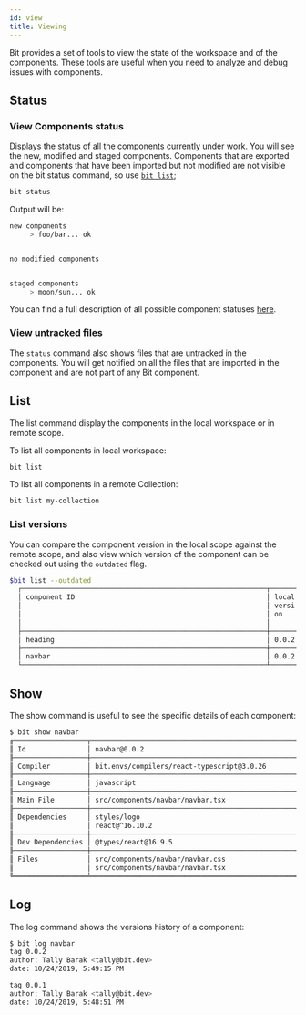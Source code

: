 ```yaml
---
id: view
title: Viewing
---
```


Bit provides a set of tools to view the state of the workspace and of the components.
These tools are useful when you need to analyze and debug issues with components.  

## Status

### View Components status

Displays the status of all the components currently under work. You will see the new, modified and staged components. Components that are exported and components that have been imported but not modified are not visible on the bit status command, so use [`bit list`](#list);

```bash
bit status
```

Output will be:

```bash
new components
     > foo/bar... ok


no modified components


staged components
     > moon/sun... ok
```

You can find a full description of all possible component statuses [here](/docs/workspace#workspace-statuses).  

### View untracked files

The `status` command also shows files that are untracked in the components. You will get notified on all the files that are imported in the component and are not part of any Bit component.  

## List

The list command display the components in the local workspace or in remote scope.  

To list all components in local workspace:

```bash
bit list
```

To list all components in a remote Collection:

```bash
bit list my-collection
```

### List versions

You can compare the component version in the local scope against the remote scope, and also view which version of the component can be checked out using the `outdated` flag.  

```bash
$bit list --outdated
  ┌────────────────────────────────────────────────────────────┬───────┬───────┬───────┐
  │ component ID                                               │ local │ used  │ remot │
  │                                                            │ versi │ versi │ e     │
  │                                                            │ on    │ on    │ versi │
  │                                                            │       │       │ on    │
  ├────────────────────────────────────────────────────────────┼───────┼───────┼───────┤
  │ heading                                                    │ 0.0.2 │ 0.0.2 │ N/A   │
  ├────────────────────────────────────────────────────────────┼───────┼───────┼───────┤
  │ navbar                                                     │ 0.0.2 │ 0.0.2 │ N/A   │
  └────────────────────────────────────────────────────────────┴───────┴───────┴───────┘
```

## Show  

The show command is useful to see the specific details of each component:  

```bash
$ bit show navbar
╔══════════════════╤════════════════════════════════════════════════════╗
║ Id               │ navbar@0.0.2                                       ║
╟──────────────────┼────────────────────────────────────────────────────╢
║ Compiler         │ bit.envs/compilers/react-typescript@3.0.26         ║
╟──────────────────┼────────────────────────────────────────────────────╢
║ Language         │ javascript                                         ║
╟──────────────────┼────────────────────────────────────────────────────╢
║ Main File        │ src/components/navbar/navbar.tsx                   ║
╟──────────────────┼────────────────────────────────────────────────────╢
║ Dependencies     │ styles/logo                                        ║
║                  │ react@^16.10.2                                     ║
╟──────────────────┼────────────────────────────────────────────────────╢
║ Dev Dependencies │ @types/react@16.9.5                                ║
╟──────────────────┼────────────────────────────────────────────────────╢
║ Files            │ src/components/navbar/navbar.css                   ║
║                  │ src/components/navbar/navbar.tsx                   ║
╚══════════════════╧════════════════════════════════════════════════════╝
```

## Log

The log command shows the versions history of a component:

```bash
$ bit log navbar
tag 0.0.2
author: Tally Barak <tally@bit.dev>
date: 10/24/2019, 5:49:15 PM

tag 0.0.1
author: Tally Barak <tally@bit.dev>
date: 10/24/2019, 5:48:51 PM
```
